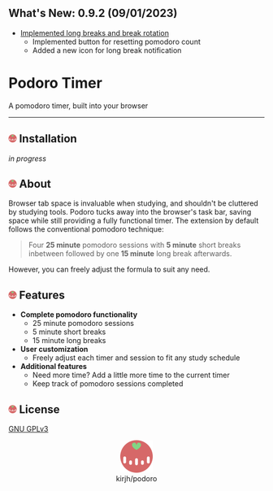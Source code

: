 ## What's New: 0.9.2 (09/01/2023)
* [Implemented long breaks and break rotation](https://github.com/kirjh/podoro/commit/6b094ddcc9cea6f0d4fd6cd218dc181161afa432)
  * Implemented button for resetting pomodoro count
  * Added a new icon for long break notification

# Podoro Timer
A pomodoro timer, built into your browser

***

## <img src="./icons/pomo64.png" width="16px" /> Installation
*in progress*

## <img src="./icons/pomo64.png" width="16px" /> About 
Browser tab space is invaluable when studying, and shouldn't be cluttered by studying tools. Podoro tucks away into the browser's task bar, saving space while still providing a fully functional timer. The extension by default follows the conventional pomodoro technique:
> Four **25 minute** pomodoro sessions with **5 minute** short breaks inbetween followed by one **15 minute** long break afterwards.

However, you can freely adjust the formula to suit any need.

## <img src="./icons/pomo64.png" width="16px" /> Features
* __Complete pomodoro functionality__
  * 25 minute pomodoro sessions
  * 5 minute short breaks
  * 15 minute long breaks
* __User customization__
  * Freely adjust each timer and session to fit any study schedule
* __Additional features__
  * Need more time? Add a little more time to the current timer
  * Keep track of pomodoro sessions completed

## <img src="./icons/pomo64.png" width="16px" /> License
[GNU GPLv3](https://github.com/kirjh/podoro/blob/main/LICENSE.txt)

<p align="center">
  <img src="./icons/pomo128.png" width="64" /> <br /> 
  kirjh/podoro
</p>
